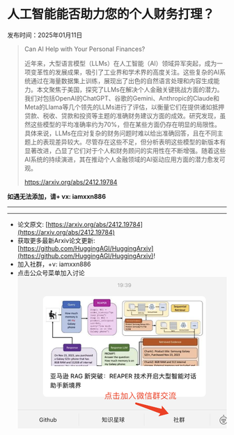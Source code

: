 # 人工智能能否助力您的个人财务打理？
发布时间：2025年01月11日


> Can AI Help with Your Personal Finances?
>
> 近年来，大型语言模型（LLMs）在人工智能（AI）领域异军突起，成为一项变革性的发展成果，吸引了工业界和学术界的高度关注。这些复杂的AI系统通过在海量数据集上训练，展现出了出色的自然语言处理和内容生成能力。本文聚焦于美国，探究了LLMs在解决个人金融关键挑战方面的潜力。我们对包括OpenAI的ChatGPT、谷歌的Gemini、Anthropic的Claude和Meta的Llama等几个领先的LLMs进行了评估，以衡量它们在提供诸如抵押贷款、税收、贷款和投资等主题的准确财务建议方面的成效。研究发现，虽然这些模型的平均准确率约为70%，但在某些方面仍存在明显的局限性。具体来说，LLMs在应对复杂的财务问题时难以给出准确回答，且在不同主题上的表现差异较大。尽管存在这些不足，但分析表明这些模型的新版本有显著改进，凸显了它们对于个人和财务顾问的实用性在不断增强。随着这些AI系统的持续演进，其在推动个人金融领域的AI驱动应用方面的潜力愈发可观。
>
> https://arxiv.org/abs/2412.19784

**如遇无法添加，请+ vx: iamxxn886**
<hr />


<hr />

- 论文原文: [https://arxiv.org/abs/2412.19784](https://arxiv.org/abs/2412.19784)
- 获取更多最新Arxiv论文更新: [https://github.com/HuggingAGI/HuggingArxiv](https://github.com/HuggingAGI/HuggingArxiv)!
- 加入社群，+v: iamxxn886
- 点击公众号菜单加入讨论
![](https://raw.githubusercontent.com/HuggingAGI/wx_assets/main/2024/07/31/1722434818326-94339e92-22f1-4472-9d27-fed232f70b5d.jpeg)
